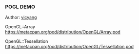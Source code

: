 ### POGL DEMO  
Author: [vicyang](https://github.com/vicyang)  
  
OpenGL::Array  
https://metacpan.org/pod/distribution/OpenGL/Array.pod  
  
OpenGL::Tessellation  
https://metacpan.org/pod/distribution/OpenGL/Tessellation.pod  
  
